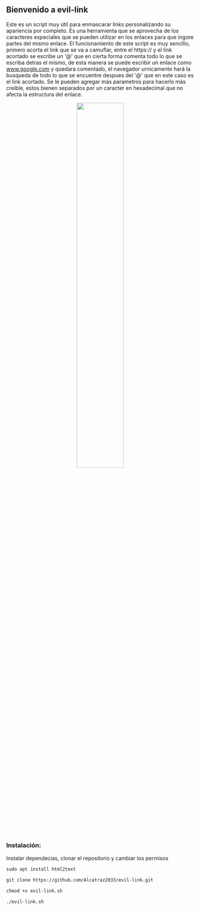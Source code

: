 ## Bienvenido a evil-link
Este es un script muy útil para enmascarar links personalizando su apariencia por completo. 
Es una herramienta que se aprovecha de los caracteres especiales que se pueden utilizar en los enlaces para que ingore partes del mismo enlace.
El funcionamiento de este script es muy sencillo, primero acorta el link que se va a camuflar, entre el https:// y el link acortado se escribe un '@'
que en cierta forma comenta todo lo que se escriba detras el mismo, de esta manera se puede escribir un enlace como www.google.com y quedara comentado, 
el navegador urnicamente hará la busqueda de todo lo que se encuentre despues del '@' que en este caso es el link acortado.
Se le pueden agregar más parametros para hacerlo más creíble, estos bienen separados por un caracter en hexadecimal que no afecta la estructura del enlace.

<p align="center">
	<img src="https://i.imgur.com/Lfp7yKK.png" width="50%" height="50%">
</p>

### Instalación:
Instalar dependecias, clonar el repositorio y cambiar los permisos

```markdown
sudo apt install html2text

git clone https://github.com/Alcatraz2033/evil-link.git

chmod +x evil-link.sh

./evil-link.sh

```
